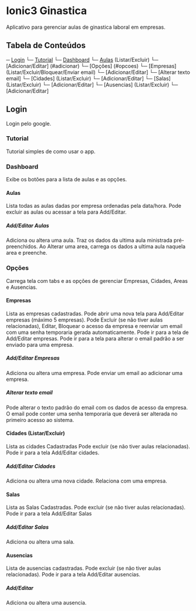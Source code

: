 # Ionic3 Ginastica

Aplicativo para gerenciar aulas de ginastica laboral em empresas.

## Tabela de Conteúdos

─ [Login](#login)
└─ [Tutorial](#tutorial)
└─ [Dashboard](#dasboard)
 └─ [Aulas](#aulas) (Listar/Excluir)
  └─ [Adicionar/Editar] (#adicionar)
 └─ [Opções] (#opcoes)
  └─ [Empresas] (Listar/Excluir/Bloquear/Enviar email)
   └─ [Adicionar/Editar]
   └─ [Alterar texto email]
  └─ [Cidades] (Listar/Excluir)
   └─ [Adicionar/Editar]
  └─ [Salas] (Listar/Excluir)
   └─ [Adicionar/Editar]
  └─ [Ausencias] (Listar/Excluir)
   └─ [Adicionar/Editar]


## Login

Login pelo google.

### Tutorial

Tutorial simples de como usar o app.

### Dashboard

Exibe os botões para a lista de aulas e as opções.

#### Aulas

Lista todas as aulas dadas por empresa ordenadas pela data/hora.
Pode excluir as aulas ou acessar a tela para Add/Editar.

##### Add/Editar Aulas

Adiciona ou altera uma aula.
Traz os dados da ultima aula ministrada pré-preenchidos.
Ao Alterar uma area, carrega os dados a ultima aula naquela area e preenche.

### Opções

Carrega tela com tabs e as opções de gerenciar Empresas, Cidades, Areas e Ausencias.

#### Empresas

Lista as empresas cadastradas.
Pode abrir uma nova tela para Add/Editar empresas (máximo 5 empresas).
Pode Excluir (se não tiver aulas relacionadas), Editar, Bloquear o acesso da empresa e reenviar um email com uma senha temporaria gerada automaticamente.
Pode ir para a tela de Add/Editar empresas.
Pode ir para a tela para alterar o email padrão a ser enviado para uma empresa.

##### Add/Editar Empresas

Adiciona ou altera uma empresa.
Pode enviar um email ao adicionar uma empresa.

##### Alterar texto email

Pode alterar o texto padrão do email com os dados de acesso da empresa.
O email pode conter uma senha temporaria que deverá ser alterada no primeiro acesso ao sistema.

#### Cidades (Listar/Excluir)

Lista as cidades Cadastradas
Pode excluir (se não tiver aulas relacionadas).
Pode ir para a tela Add/Editar cidades.

##### Add/Editar Cidades

Adiciona ou altera uma nova cidade.
Relaciona com uma empresa.

#### Salas

 Lista as Salas Cadastradas.
 Pode excluir (se não tiver aulas relacionadas).
 Pode ir para a tela Add/Editar Salas


##### Add/Editar Salas

Adiciona ou altera uma sala.

#### Ausencias

Lista de ausencias cadastradas.
Pode excluir (se não tiver aulas relacionadas).
Pode ir para a tela Add/Editar ausencias.

##### Add/Editar

Adiciona ou altera uma ausencia.
